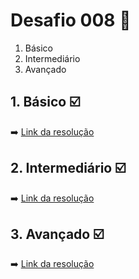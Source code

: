 # Desafio 008 :dart:

1. Básico
2. Intermediário 
3. Avançado

## 1. Básico :ballot_box_with_check:



:arrow_right: [Link da resolução]()

## 2. Intermediário :ballot_box_with_check:



:arrow_right: [Link da resolução]()

## 3. Avançado :ballot_box_with_check:


:arrow_right: [Link da resolução]()